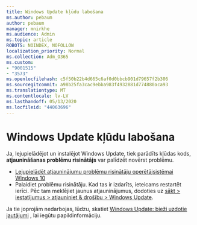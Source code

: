 ```yaml
---
title: Windows Update kļūdu labošana
ms.author: pebaum
author: pebaum
manager: mnirkhe
ms.audience: Admin
ms.topic: article
ROBOTS: NOINDEX, NOFOLLOW
localization_priority: Normal
ms.collection: Adm_O365
ms.custom:
- "9001515"
- "3573"
ms.openlocfilehash: c5f50b22b4d665c6af0d0bbcb901d79657f2b306
ms.sourcegitcommit: a98b25fa3cac9ebba983f4932881d774880aca93
ms.translationtype: MT
ms.contentlocale: lv-LV
ms.lasthandoff: 05/13/2020
ms.locfileid: "44063696"
---
```

# <a name="fix-windows-update-errors"></a>Windows Update kļūdu labošana

Ja, lejupielādējot un instalējot Windows Update, tiek parādīts kļūdas kods, **atjaunināšanas problēmu risinātājs** var palīdzēt novērst problēmu.

- [Lejupielādēt atjauninājumu problēmu risinātāju operētājsistēmai Windows 10](https://support.microsoft.com/help/4027322/windows-update-troubleshooter)
- Palaidiet problēmu risinātāju. Kad tas ir izdarīts, ieteicams restartēt ierīci. Pēc tam meklējiet jaunus atjauninājumus, dodoties uz [sākt > iestatījumus > atjauniniet & drošību > Windows Update](ms-settings:windowsupdate).

Ja tie joprojām nedarbojas, lūdzu, skatiet [Windows Update: bieži uzdotie jautājumi](https://support.microsoft.com/help/12373/windows-update-faq) , lai iegūtu papildinformāciju.
